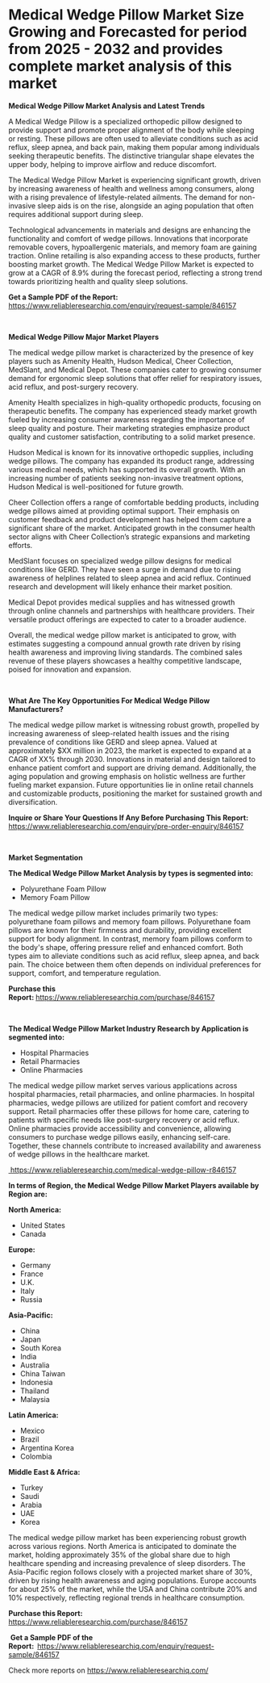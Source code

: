 <p><h1>Medical Wedge Pillow Market Size Growing and Forecasted for period from 2025 - 2032 and provides complete market analysis of this market</h1></p><p><strong>Medical Wedge Pillow Market Analysis and Latest Trends</strong></p>
<p><p>A Medical Wedge Pillow is a specialized orthopedic pillow designed to provide support and promote proper alignment of the body while sleeping or resting. These pillows are often used to alleviate conditions such as acid reflux, sleep apnea, and back pain, making them popular among individuals seeking therapeutic benefits. The distinctive triangular shape elevates the upper body, helping to improve airflow and reduce discomfort.</p><p>The Medical Wedge Pillow Market is experiencing significant growth, driven by increasing awareness of health and wellness among consumers, along with a rising prevalence of lifestyle-related ailments. The demand for non-invasive sleep aids is on the rise, alongside an aging population that often requires additional support during sleep. </p><p>Technological advancements in materials and designs are enhancing the functionality and comfort of wedge pillows. Innovations that incorporate removable covers, hypoallergenic materials, and memory foam are gaining traction. Online retailing is also expanding access to these products, further boosting market growth. The Medical Wedge Pillow Market is expected to grow at a CAGR of 8.9% during the forecast period, reflecting a strong trend towards prioritizing health and quality sleep solutions.</p></p>
<p><strong>Get a Sample PDF of the Report:&nbsp;</strong> <a href="https://www.reliableresearchiq.com/enquiry/request-sample/846157?utm_campaign=3174&utm_medium=2&utm_source=Github&utm_content=ia&utm_term=04042025&utm_id=medical-wedge-pillow">https://www.reliableresearchiq.com/enquiry/request-sample/846157</a></p>
<p>&nbsp;</p>
<p><strong>Medical Wedge Pillow Major Market Players</strong></p>
<p><p>The medical wedge pillow market is characterized by the presence of key players such as Amenity Health, Hudson Medical, Cheer Collection, MedSlant, and Medical Depot. These companies cater to growing consumer demand for ergonomic sleep solutions that offer relief for respiratory issues, acid reflux, and post-surgery recovery.</p><p>Amenity Health specializes in high-quality orthopedic products, focusing on therapeutic benefits. The company has experienced steady market growth fueled by increasing consumer awareness regarding the importance of sleep quality and posture. Their marketing strategies emphasize product quality and customer satisfaction, contributing to a solid market presence.</p><p>Hudson Medical is known for its innovative orthopedic supplies, including wedge pillows. The company has expanded its product range, addressing various medical needs, which has supported its overall growth. With an increasing number of patients seeking non-invasive treatment options, Hudson Medical is well-positioned for future growth.</p><p>Cheer Collection offers a range of comfortable bedding products, including wedge pillows aimed at providing optimal support. Their emphasis on customer feedback and product development has helped them capture a significant share of the market. Anticipated growth in the consumer health sector aligns with Cheer Collection’s strategic expansions and marketing efforts.</p><p>MedSlant focuses on specialized wedge pillow designs for medical conditions like GERD. They have seen a surge in demand due to rising awareness of helplines related to sleep apnea and acid reflux. Continued research and development will likely enhance their market position.</p><p>Medical Depot provides medical supplies and has witnessed growth through online channels and partnerships with healthcare providers. Their versatile product offerings are expected to cater to a broader audience.</p><p>Overall, the medical wedge pillow market is anticipated to grow, with estimates suggesting a compound annual growth rate driven by rising health awareness and improving living standards. The combined sales revenue of these players showcases a healthy competitive landscape, poised for innovation and expansion.</p></p>
<p>&nbsp;</p>
<p><strong>What Are The Key Opportunities For Medical Wedge Pillow Manufacturers?</strong></p>
<p><p>The medical wedge pillow market is witnessing robust growth, propelled by increasing awareness of sleep-related health issues and the rising prevalence of conditions like GERD and sleep apnea. Valued at approximately $XX million in 2023, the market is expected to expand at a CAGR of XX% through 2030. Innovations in material and design tailored to enhance patient comfort and support are driving demand. Additionally, the aging population and growing emphasis on holistic wellness are further fueling market expansion. Future opportunities lie in online retail channels and customizable products, positioning the market for sustained growth and diversification.</p></p>
<p><strong>Inquire or Share Your Questions If Any Before Purchasing This Report:</strong> <a href="https://www.reliableresearchiq.com/enquiry/pre-order-enquiry/846157?utm_campaign=3174&utm_medium=2&utm_source=Github&utm_content=ia&utm_term=04042025&utm_id=medical-wedge-pillow">https://www.reliableresearchiq.com/enquiry/pre-order-enquiry/846157</a></p>
<p>&nbsp;</p>
<p><strong>Market Segmentation</strong></p>
<p><strong>The Medical Wedge Pillow Market Analysis by types is segmented into:</strong></p>
<p><ul><li>Polyurethane Foam Pillow</li><li>Memory Foam Pillow</li></ul></p>
<p><p>The medical wedge pillow market includes primarily two types: polyurethane foam pillows and memory foam pillows. Polyurethane foam pillows are known for their firmness and durability, providing excellent support for body alignment. In contrast, memory foam pillows conform to the body's shape, offering pressure relief and enhanced comfort. Both types aim to alleviate conditions such as acid reflux, sleep apnea, and back pain. The choice between them often depends on individual preferences for support, comfort, and temperature regulation.</p></p>
<p><strong>Purchase this Report:&nbsp;</strong><a href="https://www.reliableresearchiq.com/purchase/846157?utm_campaign=3174&utm_medium=2&utm_source=Github&utm_content=ia&utm_term=04042025&utm_id=medical-wedge-pillow">https://www.reliableresearchiq.com/purchase/846157</a></p>
<p>&nbsp;</p>
<p><strong>The Medical Wedge Pillow Market Industry Research by Application is segmented into:</strong></p>
<p><ul><li>Hospital Pharmacies</li><li>Retail Pharmacies</li><li>Online Pharmacies</li></ul></p>
<p><p>The medical wedge pillow market serves various applications across hospital pharmacies, retail pharmacies, and online pharmacies. In hospital pharmacies, wedge pillows are utilized for patient comfort and recovery support. Retail pharmacies offer these pillows for home care, catering to patients with specific needs like post-surgery recovery or acid reflux. Online pharmacies provide accessibility and convenience, allowing consumers to purchase wedge pillows easily, enhancing self-care. Together, these channels contribute to increased availability and awareness of wedge pillows in the healthcare market.</p></p>
<p><a href="https://www.reliableresearchiq.com/medical-wedge-pillow-r846157?utm_campaign=3174&utm_medium=2&utm_source=Github&utm_content=ia&utm_term=04042025&utm_id=medical-wedge-pillow">&nbsp;https://www.reliableresearchiq.com/medical-wedge-pillow-r846157</a></p>
<p><strong>In terms of Region, the Medical Wedge Pillow Market Players available by Region are:</strong></p>
<p>
    <p> <strong> North America: </strong>
        <ul>
            <li>United States</li>
            <li>Canada</li>
        </ul>
        </p> 
    <p> <strong> Europe: </strong>
        <ul>
            <li>Germany</li>
            <li>France</li>
            <li>U.K.</li>
            <li>Italy</li>
            <li>Russia</li>
        </ul>
        </p> 
    <p> <strong> Asia-Pacific: </strong>
        <ul>
            <li>China</li>
            <li>Japan</li>
            <li>South Korea</li>
            <li>India</li>
            <li>Australia</li>
            <li>China Taiwan</li>
            <li>Indonesia</li>
            <li>Thailand</li>
            <li>Malaysia</li>
        </ul>
        </p> 
    <p> <strong> Latin America: </strong>
        <ul>
            <li>Mexico</li>
            <li>Brazil</li>
            <li>Argentina Korea</li>
            <li>Colombia</li>
        </ul>
        </p> 
    <p> <strong> Middle East & Africa: </strong>
        <ul>
            <li>Turkey</li>
            <li>Saudi</li>
            <li>Arabia</li>
            <li>UAE</li>
            <li>Korea</li>
        </ul>
    </p>
    </p>
<p><p>The medical wedge pillow market has been experiencing robust growth across various regions. North America is anticipated to dominate the market, holding approximately 35% of the global share due to high healthcare spending and increasing prevalence of sleep disorders. The Asia-Pacific region follows closely with a projected market share of 30%, driven by rising health awareness and aging populations. Europe accounts for about 25% of the market, while the USA and China contribute 20% and 10% respectively, reflecting regional trends in healthcare consumption.</p></p>
<p><strong>Purchase this Report: </strong><a href="https://www.reliableresearchiq.com/purchase/846157?utm_campaign=3174&utm_medium=2&utm_source=Github&utm_content=ia&utm_term=04042025&utm_id=medical-wedge-pillow">https://www.reliableresearchiq.com/purchase/846157</a></p>
<p>&nbsp;<strong>Get a Sample PDF of the Report:&nbsp;&nbsp;</strong><a href="https://www.reliableresearchiq.com/enquiry/request-sample/846157?utm_campaign=3174&utm_medium=2&utm_source=Github&utm_content=ia&utm_term=04042025&utm_id=medical-wedge-pillow">https://www.reliableresearchiq.com/enquiry/request-sample/846157</a></p>
<p><strong></strong></p>
<p>Check more reports on <a href="https://www.reliableresearchiq.com/?utm_campaign=3174&utm_medium=2&utm_source=Github&utm_content=ia&utm_term=04042025&utm_id=medical-wedge-pillow">https://www.reliableresearchiq.com/</a></p>